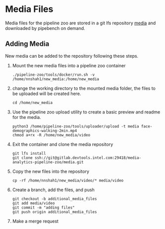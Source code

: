 # Media Files

Media files for the pipeline zoo are stored in a git lfs repository
[media](https://gitlab.devtools.intel.com/media-analytics-pipeline-zoo/media)
and downloaded by pipebench on demand. 

## Adding Media

New media can be added to the repository following these steps.

1. Mount the new media files into a pipeline zoo container

   ```
   ./pipeline-zoo/tools/docker/run.sh -v /home/nnshah1/new_media:/home/new_media

   ```
   
1. change the working directory to the mounted media folder,
   the files to be uploaded will be created here.

   ```
   cd /home/new_media
   ```   

1. Use the pipeline zoo upload utility to create a basic preview and readme for the media.
   
   ```
   python3 /home/pipeline-zoo/tools/uploader/upload -t media face-demographics-walking-2min.mp4
   chmod a+rx -R /home/new_media/video
   ```

1. Exit the container and clone the media repository

   ```
   git lfs install
   git clone ssh://git@gitlab.devtools.intel.com:29418/media-analytics-pipeline-zoo/media.git
   ```

1. Copy the new files into the repository

   ```
   cp -rf /home/nnshah1/new_media/video/* media/video
   ```

1. Create a branch, add the files, and push 
   ```
   git checkout -b additional_media_files
   git add media/video
   git commit -m "adding files"
   git push origin additional_media_files
   ```
   
1. Make a merge request


